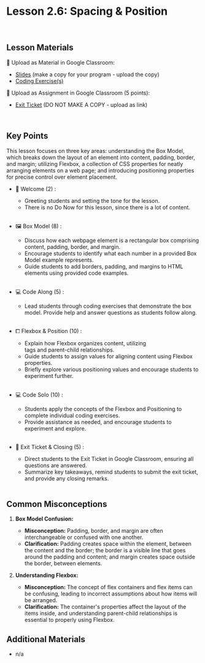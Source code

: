 # Lesson 2.6: Spacing & Position

<br>

## Lesson Materials

📖 Upload as Material in Google Classroom:
- [Slides](https://docs.google.com/presentation/d/1M25Koq1T7FlayjKNB515GnqoLA6CKIDLr0FFSqWXlU4/edit?usp=sharing) (make a copy for your program - upload the copy)
- [Coding Exercise(s)](https://github.com/itscodenation/int-u2l6-23-24-student-exercises)

📝 Upload as Assignment in Google Classroom (5 points):
- [Exit Ticket](https://forms.gle/EaqPKvrbyeJ8uZcv5) (DO NOT MAKE A COPY - upload as link)

<br>

## Key Points
This lesson focuses on three key areas: understanding the Box Model, which breaks down the layout of an element into content, padding, border, and margin; utilizing Flexbox, a collection of CSS properties for neatly arranging elements on a web page; and introducing positioning properties for precise control over element placement.


- 👋 Welcome (2) : 
    - Greeting students and setting the tone for the lesson.
    - There is no Do Now for this lesson, since there is a lot of content. <br><br>

- 🖼️ Box Model (8) : 
    - Discuss how each webpage element is a rectangular box comprising content, padding, border, and margin.
    - Encourage students to identify what each number in a provided Box Model example represents.
    - Guide students to add borders, padding, and margins to HTML elements using provided code examples.<br><br>

- 💻 Code Along (5) :
    - Lead students through coding exercises that demonstrate the box model. Provide help and answer questions as students follow along.<br><br>

- ⧠ Flexbox & Position (10) : 
    - Explain how Flexbox organizes content, utilizing <div> tags and parent-child relationships.
    - Guide students to assign values for aligning content using Flexbox properties.
    - Briefly explore various positioning values and encourage students to experiment further. <br><br>

- 💻 Code Solo (10) : 
    - Students apply the concepts of the Flexbox and Positioning to complete individual coding exercises.
    - Provide assistance as needed, and encourage students to experiment and explore. <br><br>

- 👋 Exit Ticket & Closing (5) : 
    - Direct students to the Exit Ticket in Google Classroom, ensuring all questions are answered.
    - Summarize key takeaways, remind students to submit the exit ticket, and provide any closing remarks. <br><br>


## Common Misconceptions

1. **Box Model Confusion:**
   * **Misconception:** Padding, border, and margin are often interchangeable or confused with one another.
   * **Clarification:** Padding creates space within the element, between the content and the border; the border is a visible line that goes around the padding and content; and margin creates space outside the border, between elements.

2. **Understanding Flexbox:**
   * **Misconception:** The concept of flex containers and flex items can be confusing, leading to incorrect assumptions about how items will be arranged.
   * **Clarification:** The container's properties affect the layout of the items inside, and understanding parent-child relationships is essential to properly using Flexbox.


## Additional Materials
- n/a
